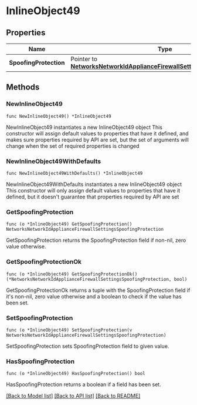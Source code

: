 # InlineObject49

## Properties

Name | Type | Description | Notes
------------ | ------------- | ------------- | -------------
**SpoofingProtection** | Pointer to [**NetworksNetworkIdApplianceFirewallSettingsSpoofingProtection**](NetworksNetworkIdApplianceFirewallSettingsSpoofingProtection.md) |  | [optional] 

## Methods

### NewInlineObject49

`func NewInlineObject49() *InlineObject49`

NewInlineObject49 instantiates a new InlineObject49 object
This constructor will assign default values to properties that have it defined,
and makes sure properties required by API are set, but the set of arguments
will change when the set of required properties is changed

### NewInlineObject49WithDefaults

`func NewInlineObject49WithDefaults() *InlineObject49`

NewInlineObject49WithDefaults instantiates a new InlineObject49 object
This constructor will only assign default values to properties that have it defined,
but it doesn't guarantee that properties required by API are set

### GetSpoofingProtection

`func (o *InlineObject49) GetSpoofingProtection() NetworksNetworkIdApplianceFirewallSettingsSpoofingProtection`

GetSpoofingProtection returns the SpoofingProtection field if non-nil, zero value otherwise.

### GetSpoofingProtectionOk

`func (o *InlineObject49) GetSpoofingProtectionOk() (*NetworksNetworkIdApplianceFirewallSettingsSpoofingProtection, bool)`

GetSpoofingProtectionOk returns a tuple with the SpoofingProtection field if it's non-nil, zero value otherwise
and a boolean to check if the value has been set.

### SetSpoofingProtection

`func (o *InlineObject49) SetSpoofingProtection(v NetworksNetworkIdApplianceFirewallSettingsSpoofingProtection)`

SetSpoofingProtection sets SpoofingProtection field to given value.

### HasSpoofingProtection

`func (o *InlineObject49) HasSpoofingProtection() bool`

HasSpoofingProtection returns a boolean if a field has been set.


[[Back to Model list]](../README.md#documentation-for-models) [[Back to API list]](../README.md#documentation-for-api-endpoints) [[Back to README]](../README.md)


